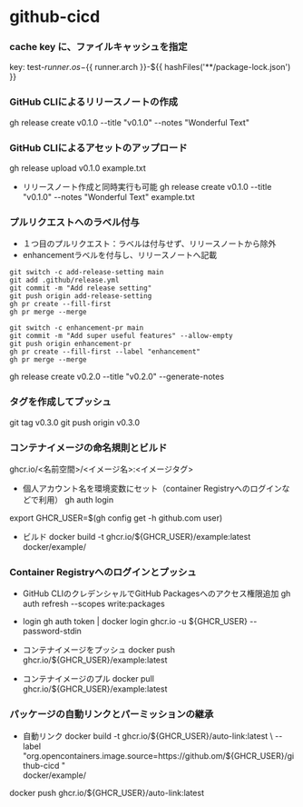 # github-cicd

### cache key に、ファイルキャッシュを指定

key: test-${{ runner.os }}-${{ runner.arch }}-${{ hashFiles('**/package-lock.json') }}

### GitHub CLIによるリリースノートの作成

gh release create v0.1.0 --title "v0.1.0" --notes "Wonderful Text"

### GitHub CLIによるアセットのアップロード

gh release upload v0.1.0 example.txt

- リリースノート作成と同時実行も可能
gh release create v0.1.0 --title "v0.1.0" --notes "Wonderful Text" example.txt

### プルリクエストへのラベル付与

- １つ目のプルリクエスト：ラベルは付与せず、リリースノートから除外
- enhancementラベルを付与し、リリースノートへ記載

```
git switch -c add-release-setting main
git add .github/release.yml
git commit -m "Add release setting"
git push origin add-release-setting
gh pr create --fill-first
gh pr merge --merge
```

```
git switch -c enhancement-pr main
git commit -m "Add super useful features" --allow-empty
git push origin enhancement-pr
gh pr create --fill-first --label "enhancement"
gh pr merge --merge
```

gh release create v0.2.0 --title "v0.2.0" --generate-notes

### タグを作成してプッシュ

git tag v0.3.0
git push origin v0.3.0

### コンテナイメージの命名規則とビルド

ghcr.io/<名前空間>/<イメージ名>:<イメージタグ>

- 個人アカウント名を環境変数にセット（container Registryへのログインなどで利用）
gh auth login

export GHCR_USER=$(gh config get -h github.com user)

- ビルド
docker build -t ghcr.io/${GHCR_USER}/example:latest docker/example/

### Container Registryへのログインとプッシュ

- GitHub CLIのクレデンシャルでGitHub Packagesへのアクセス権限追加
gh auth refresh --scopes write:packages

- login
gh auth token | docker login ghcr.io -u ${GHCR_USER} --password-stdin

- コンテナイメージをプッシュ
docker push ghcr.io/${GHCR_USER}/example:latest

- コンテナイメージのプル
docker pull ghcr.io/${GHCR_USER}/example:latest

### パッケージの自動リンクとパーミッションの継承

- 自動リンク
docker build -t ghcr.io/${GHCR_USER}/auto-link:latest \
--label "org.opencontainers.image.source=https://github.om/${GHCR_USER}/github-cicd
" \
docker/example/

docker push ghcr.io/${GHCR_USER}/auto-link:latest
